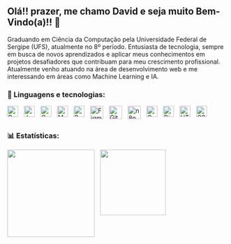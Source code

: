 ## Olá!! prazer, me chamo David e seja muito Bem-Vindo(a)!! 👋

Graduando em Ciência da Computação pela Universidade Federal de Sergipe (UFS), atualmente no 8º período. Entusiasta de tecnologia, sempre em busca de novos aprendizados e aplicar meus conhecimentos em projetos desafiadores que contribuam para meu crescimento profissional. Atualmente venho atuando na área de desenvolvimento web e me interessando em áreas como Machine Learning e IA.

### 🤖 Linguagens e tecnologias:

<p align="left">
  <img align="left" alt="Python" title="Python" width="25px" style="padding-right: 10px;" src="https://cdn.jsdelivr.net/gh/devicons/devicon@latest/icons/python/python-original.svg" />
  
  <img align="left" alt="Java" title="Java" width="25px" style="padding-right: 10px;" src="https://cdn.jsdelivr.net/gh/devicons/devicon@latest/icons/java/java-original.svg" />
  
  <img align="left" alt="C" title="C" width="25px" style="padding-right: 10px;" src="https://cdn.jsdelivr.net/gh/devicons/devicon@latest/icons/c/c-original.svg" />
  
  <img align="left" alt="MySQL" title="MySQL" width="25px" style="padding-right: 10px;" src="https://cdn.jsdelivr.net/gh/devicons/devicon@latest/icons/mysql/mysql-original.svg" />
  
  <img align="left" alt="PostgreSQL" title="PostgreSQL" width="25px" style="padding-right: 10px;" src="https://cdn.jsdelivr.net/gh/devicons/devicon@latest/icons/postgresql/postgresql-original.svg" />
  
  <img align="left" alt="Figma" title="Figma" width="30px" style="padding-right: 10px;" src="https://cdn.jsdelivr.net/gh/devicons/devicon@latest/icons/figma/figma-original.svg" />

  <img align="left" alt="Git" title="Git" width="30px" style="padding-right: 10px;" src="https://cdn.jsdelivr.net/gh/devicons/devicon@latest/icons/git/git-original.svg" />
  
  <img align="left" alt="n8n" title="n8n" width="30px" style="padding-right: 10px;" src="https://cdn.jsdelivr.net/npm/simple-icons@latest/icons/n8n.svg" />

  <img align="left" alt="Google Colab" title="Google Colab" width="25px" style="padding-right: 10px;" src="https://cdn.jsdelivr.net/gh/devicons/devicon@latest/icons/googlecolab/googlecolab-original.svg" />

   <img align="left" alt="Django" title="Django" width="25px" style="padding-right: 10px;" src="https://cdn.jsdelivr.net/gh/devicons/devicon@latest/icons/django/django-plain.svg" />
  
  <img align="left" alt="HTML5" title="HTML5" width="25px" style="padding-right: 10px;" src="https://cdn.jsdelivr.net/gh/devicons/devicon@latest/icons/html5/html5-original.svg" />
  
  <img align="left" alt="CSS3" title="CSS3" width="25px" style="padding-right: 10px;" src="https://cdn.jsdelivr.net/gh/devicons/devicon@latest/icons/css3/css3-original.svg" />

</p>

<br>
<br>


### 📊 Estatísticas:
<img 
    align="left"
    height="200"
    style="padding-right: 10px"
    src="https://github-readme-stats.vercel.app/api?username=DavidAle8&show_icons=true&theme=tokyonight&include_all_commits=true&locale=pt-br"
/>

<img 
    align="left"
    height="150"
    src="https://github-readme-stats.vercel.app/api/top-langs/?username=DavidAle8&theme=tokyonight&locale=pt-br&layout=compact"
/>

<!-- [![Top Langs](https://github-readme-stats.vercel.app/api/top-langs/?username=anuraghazra)](https://github.com/anuraghazra/github-readme-stats)

<br>
<br>
<br>
<br>
<br>
<br>
<br>
<br>
<br>
<br>

### 🔗 Contatos e Rede:

[![Email](https://img.shields.io/badge/Email-D14836?style=for-the-badge&logo=maildotru&logoColor=white)](mailto:alessandrodavid81@gmail.com) [![LinkedIn](https://img.shields.io/badge/LinkedIn-0A66C2?style=for-the-badge&logo=linkedin&logoColor=white)](https://www.linkedin.com/in/davidalessandro8) -->






